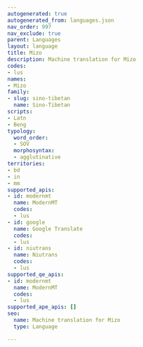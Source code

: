 ```yaml
---
autogenerated: true
autogenerated_from: languages.json
nav_order: 997
nav_exclude: true
parent: Languages
layout: language
title: Mizo
description: Machine translation for Mizo
codes:
- lus
names:
- Mizo
family:
- slug: sino-tibetan
  name: Sino-Tibetan
scripts:
- Latn
- Beng
typology:
  word_order:
  - SOV
  morphosyntax:
  - agglutinative
territories:
- bd
- in
- mm
supported_apis:
- id: modernmt
  name: ModernMT
  codes:
  - lus
- id: google
  name: Google Translate
  codes:
  - lus
- id: niutrans
  name: Niutrans
  codes:
  - lus
supported_qe_apis:
- id: modernmt
  name: ModernMT
  codes:
  - lus
supported_ape_apis: []
seo:
  name: Machine translation for Mizo
  type: Language

---
```


